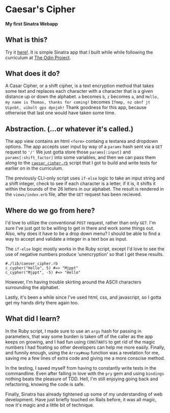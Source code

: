# Caesar's Cipher
#### My first Sinatra Webapp

## What is this?
Try it [here!](https://caesars-cipher.herokuapp.com/). 
It is simple Sinatra app that I built while while following the curriculum at [The Odin Project](http://www.theodinproject.com).

## What does it do?
A Casar Cipher, or a shift cipher, is a text encryption method that takes some text and replaces each character with a character that is a given distance up or down the alphabet. `a` becomes `b`, `z` becomes `a`, and `Hello, my name is Thomas, thanks for coming!` becomes `Ifmmp, nz obnf jt Uipnbt, uibolt gps dpnjoh!` Thank goodness for this app, because otherwise that last one would have taken some time.

## Abstraction. (...or whatever it's called.)
The app view contains an html `<form>` containg a textarea and dropdown options. The app accepts user input by way of a `params` hash sent via a `GET` request to `'/'` We just gotta store those `params[:input]` and `params[:shift_factor]` into some variables, and then we can pass them along to the [`caesar_cipher.rb`](https://github.com/Thomascountz/odin_projects/blob/master/caeser_cypher/lib/caeser_cypher.rb) script that I got to build and write tests for earlier on in the curriculum. 

The previously CLI-only script uses `if-else` logic to take an input string and a shift integer, check to see if each character is a letter, if it is, it shifts it within the bounds of the 26 letters in our alphabet. The result is rendered in the `views/index.erb` file, after the `GET` request has been recieved.

## Where do we go from here?
I'd love to utilize the conventional `POST` request, rather than only `GET`. I'm sure I've just got to be willing to get in there and work some things out. Also, why does it have to be a drop down menu? I should be able to find a way to accept and validate a integer in a text box as input.

The `if-else` logic mostly works in the Ruby script, except I'd love to see the use of negative numbers produce 'unencryption' so that I get these results.
```
#./lib/caeser_cipher.rb
c_cypher("Hello", 5) #=> "Mjppt"
c_cypher("Mjppt", -5) #=> "Hello"
```
However, I'm having trouble skirting around the ASCII characters surrounding the alphabet.

Lastly, it's been a while since I've used html, css, and javascript, so I gotta get my hands dirty there again too.

## What did I learn?

In the Ruby script, I made sure to use an `args` hash for passing in parameters, that way some burden is taken off of the caller as the app keeps on growing, and I had fun using `CONSTANTS` to get rid of the magic numbers I had floating so other developers can help me more easily. Finally, and funnily enough, using the `Array#map` function was a revelation for me, saving me a few lines of extra code and giving me a more conscise method.

In the testing, I saved myself from having to constantly write tests in the commandline. Even after falling in love with the `pry` gem and using `bindings` nothing beats the pleasure of TDD. Hell, I'm still enjoying going back and refactoring, knowing the code is safe.

Finally, Sinatra has already tightened up some of my understanding of web development. Have just briefly touched on Rails before, it was all magic, now it's magic and a little bit of technique.
